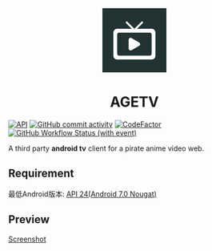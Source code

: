 <div align="center">
  <img src="app/src/main/ic_launcher-playstore.png" width="128px" height="128px"/>
  <h1>AGETV</h1>
</div>

[![API](https://img.shields.io/badge/API-24%2B-yellow.svg?style=flat&logo=android)](https://developer.android.com/about/versions/nougat)
[![GitHub commit activity](https://img.shields.io/github/commit-activity/m/muedsa/AGETV?logo=github)](https://github.com/muedsa/AGETV/commits/main)
[![CodeFactor](https://www.codefactor.io/repository/github/muedsa/bilibililivetv/badge)](https://www.codefactor.io/repository/github/muedsa/AGETV)
[![GitHub Workflow Status (with event)](https://img.shields.io/github/actions/workflow/status/muedsa/AGETV/android.yml)](https://github.com/muedsa/AGETV/actions)

A third party **android tv** client for a pirate anime video web.  

## Requirement
最低Android版本: [API 24(Android 7.0 Nougat)](https://developer.android.com/about/versions/nougat)

## Preview
[Screenshot](/screenshots/SCREENSHOT.md)  
